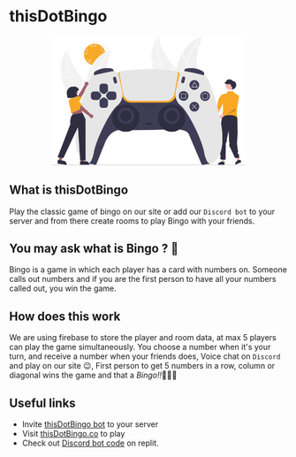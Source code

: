 # thisDotBingo
<center>
<img src="./assets/main-image.png" width="350px">
</center>

## What is thisDotBingo
Play the classic game of bingo on our site or add our `Discord bot` to your server and from there create rooms to play Bingo with your friends.

## You may ask what is Bingo ? 🤔
Bingo is a game in which each player has a card with numbers on. Someone calls out numbers and if you are the first person to have all your numbers called out, you win the game. 

## How does this work
We are using firebase to store the player and room data, at max 5 players can play the game simultaneously. You choose a number when it's your turn, and receive a number when your friends does, Voice chat on `Discord` and play on our site 😉, First person to get 5 numbers in a row, column or diagonal wins the game and that a *Bingo!!*🎉🎊🥳

## Useful links

- Invite [thisDotBingo bot](https://discord.com/api/oauth2/authorize?client_id=903305647070797894&permissions=534723947584&scope=bot) to your server
- Visit [thisDotBingo.co](https://thisDotBingo.co) to play
- Check out [Discord bot code](https://replit.com/@SyfnX800/bingoDiscordBot#main.py) on replit.

